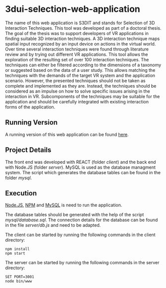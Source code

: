 # 3dui-selection-web-application
The name of this web application is S3DIT and stands for Selection of 3D Interaction Techniques. This tool was developed as part of a doctoral thesis. The goal of the thesis was to support developers of VR applications in finding suitable 3D interaction techniques. A 3D interaction technique maps spatial input recognized by an input device on actions in the virtual world. Over time several interaction techniques were found through literature review and by trying out different VR applications. This tool allows the exploration of the resulting set of over 100 interaction techniques. The techniques can either be filtered according to the dimensions of a taxonomy or suggested based on the data of a user study. This allows matching the techniques with the demands of the target VR system and the application scenario. However, the presented techniques should not be taken as complete and implemented as they are. Instead, the techniques should be considered as an impulse on how to solve specific issues arising in the interaction in VR. Subcomponents of the techniques may be suitable for the application and should be carefully integrated with existing interaction forms of the application.

## Running Version
A running version of this web application can be found [here](https://s3dit.cs.uni-potsdam.de).

## Project Details
The front end was developed with REACT (folder *client*) and the back end with Node.JS (folder *server*). MySQL is used as the database managment system. The script which generates the database tables can be found in the folder *mysql*.

## Execution
[Node.JS](https://nodejs.org/), [NPM](https://www.npmjs.com/) and [MySQL](https://www.mysql.com/) is need to run the application.

The database tables should be generated with the help of the script *mysql/database.sql*. The connection details for the database can be found in the file *server/db.js* and need to be adapted.

The client can be started by running the following commands in the client directory:
```
npm install
npm start
```

The server can be started by running the following commands in the server directory:
```
SET PORT=3001
node bin/www
```
